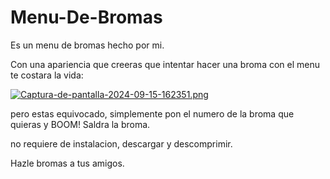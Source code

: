 # Menu-De-Bromas
Es un menu de bromas hecho por mi.

Con una apariencia que creeras que intentar hacer una broma con el menu te costara la vida:

[![Captura-de-pantalla-2024-09-15-162351.png](https://i.postimg.cc/htkHqfTH/Captura-de-pantalla-2024-09-15-162351.png)](https://postimg.cc/mPSdYZdw)

pero estas equivocado, simplemente pon el numero de la broma que quieras y BOOM! Saldra la broma.

no requiere de instalacion, descargar y descomprimir.


Hazle bromas a tus amigos.
